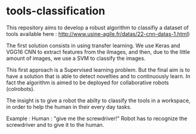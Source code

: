 # tools-classification

This repository aims to develop a robust algorithm to classifiy a dataset of tools available here : 
http://www.usine-agile.fr/datas/22-cnn-datas-1.html) 

The first solution consists in using transfer learning. We use Keras and VGG16 CNN to extract features from the ilmages, and then,
due to the little amount of images, we use a SVM to classify the images.

This first approach is a Supervised learning problem. But the final aim is to have a solution that is able to detect novelties 
and to continuously learn. In fact the algorithm is aimed to be deployed for collaborative robots (colrobots).

The insight is to give a robot the abilty to classify the tools in a workspace, in order to help the human in their every day tasks.

Example :
Human : "give me the screwdriver!"
Robot has to recognize the screwdriver and to give it to the human.
